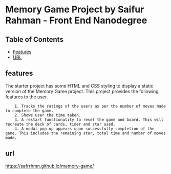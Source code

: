 # Memory Game Project by Saifur Rahman - Front End Nanodegree

## Table of Contents

* [Features](#features)
* [URL](#url)

## features

The starter project has some HTML and CSS styling to display a static version of the Memory Game project. This project provides the following features to the user.
        
        1. Tracks the ratings of the users as per the number of moves made to complete the game.
        2. Shows user the time taken.
        3. A restart functionality to reset the game and board. This will recreate the deck of cards, timer and star used.
        4. A modal pop up appears upon successfully completion of the game. This includes the remaining star, total time and number of moves made.
## url
https://safrrhmn.github.io/memory-game/